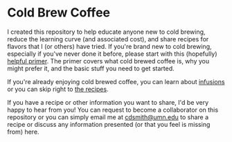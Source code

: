 # Cold Brew Coffee
I created this repository to help educate anyone new to cold brewing, reduce the learning curve (and associated cost), and share recipes for flavors that I (or others) have tried. If you're brand new to cold brewing, especially if you've never done it before, please start with this (hopefully) [helpful primer](https://github.umn.edu/cdsmith/cold-brew-coffee/blob/master/primer/README.md). The primer covers what cold brewed coffee is, why you might prefer it, and the basic stuff you need to get started.

If you're already enjoying cold brewed coffee, you can learn about [infusions](https://github.umn.edu/cdsmith/cold-brew-coffee/blob/master/primer/INFUSIONS.md) or you can skip right to [the recipes](https://github.umn.edu/cdsmith/cold-brew-coffee/blob/master/recipes/README.md).

If you have a recipe or other information you want to share, I'd be very happy to hear from you! You can request to become a collaborator on this repository or you can simply email me at cdsmith@umn.edu to share a recipe or discuss any information presented (or that you feel is missing from) here.
